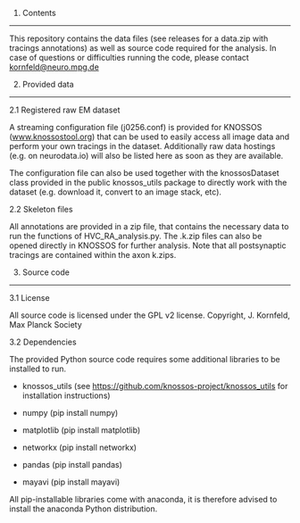 1. Contents
-------------------
This repository contains the data files (see releases for a data.zip with tracings annotations) as well as source code required for
the analysis. In case of questions or difficulties running the code, please contact
kornfeld@neuro.mpg.de

2. Provided data
-------------------
2.1 Registered raw EM dataset

A streaming configuration file (j0256.conf) is provided for KNOSSOS (www.knossostool.org) that can be used
to easily access all image data and perform your own tracings in the dataset. Additionally raw data hostings (e.g. on neurodata.io) will also be listed here as soon as they are available.

The configuration file can also be used together with the knossosDataset class provided
in the public knossos_utils package to directly work with the dataset (e.g. download it, convert
to an image stack, etc).

2.2 Skeleton files

All annotations are provided in a zip file, that contains the necessary data to run the functions of HVC_RA_analysis.py.
The .k.zip files can also be opened directly in KNOSSOS for further analysis. Note that all postsynaptic tracings are contained within
the axon k.zips.

3. Source code
-------------------
3.1  License

All source code is licensed under the GPL v2 license. 
Copyright, J. Kornfeld, Max Planck Society

3.2 Dependencies

The provided Python source code requires some additional libraries to be installed to run.
* knossos_utils (see https://github.com/knossos-project/knossos_utils for installation
instructions)

* numpy (pip install numpy)
* matplotlib (pip install matplotlib)
* networkx (pip install networkx)
* pandas (pip install pandas)
* mayavi (pip install mayavi)

All pip-installable libraries come with anaconda, it is therefore advised to install the
anaconda Python distribution.
